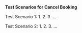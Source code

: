 **Test Scenarios for Cancel Booking**

Test Scenario 1:
1.
2.
3.
...

Test Scenario 2:
1.
2.
3.
...
